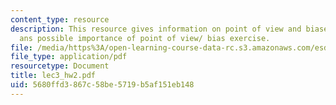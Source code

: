 ```yaml
---
content_type: resource
description: This resource gives information on point of view and biases presentations,
  ans possible importance of point of view/ bias exercise.
file: /media/https%3A/open-learning-course-data-rc.s3.amazonaws.com/esd-342-advanced-system-architecture-spring-2006/5680ffd3867c58be5719b5af151eb148_lec3_hw2.pdf
file_type: application/pdf
resourcetype: Document
title: lec3_hw2.pdf
uid: 5680ffd3-867c-58be-5719-b5af151eb148
---
```

